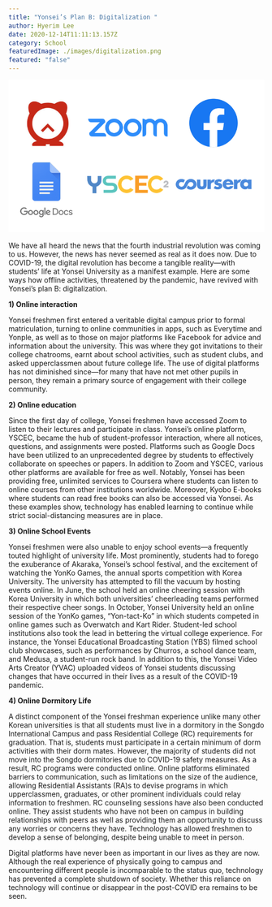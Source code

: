 ```yaml
---
title: "Yonsei’s Plan B: Digitalization "
author: Hyerim Lee
date: 2020-12-14T11:11:13.157Z
category: School
featuredImage: ./images/digitalization.png
featured: "false"
---
```

![digitalization](images/digitalization.png)

We have all heard the news that the fourth industrial revolution was coming to us. However, the news has never seemed as real as it does now. Due to COVID-19, the digital revolution has become a tangible reality—with students’ life at Yonsei University as a manifest example. Here are some ways how offline activities, threatened by the pandemic, have revived with Yonsei’s plan B: digitalization.

**1) Online interaction**

Yonsei freshmen first entered a veritable digital campus prior to formal matriculation, turning to online communities in apps, such as Everytime and Yonple, as well as to those on major platforms like Facebook for advice and information about the university. This was where they got invitations to their college chatrooms, earnt about school activities, such as student clubs, and asked upperclassmen about future college life. The use of digital platforms has not diminished since—for many that have not met other pupils in person, they remain a primary source of engagement with their college community.

**2) Online education**

Since the first day of college, Yonsei freshmen have accessed Zoom to listen to their lectures and participate in class. Yonsei’s online platform, YSCEC, became the hub of student-professor interaction, where all notices, questions, and assignments were posted. Platforms such as Google Docs have been utilized to an unprecedented degree by students to effectively collaborate on speeches or papers. In addition to Zoom and YSCEC, various other platforms are available for free as well. Notably, Yonsei has been providing free, unlimited services to Coursera where students can listen to online courses from other institutions worldwide. Moreover, Kyobo E-books where students can read free books can also be accessed via Yonsei. As these examples show, technology has enabled learning to continue while strict social-distancing measures are in place.

**3) Online School Events**

Yonsei freshmen were also unable to enjoy school events—a frequently touted highlight of university life. Most prominently, students had to forego the exuberance of Akaraka, Yonsei’s school festival, and the excitement of watching the YonKo Games, the annual sports competition with Korea University. The university has attempted to fill the vacuum by hosting events online. In June, the school held an online cheering session with Korea University in which both universities’ cheerleading teams performed their respective cheer songs. In October, Yonsei University held an online session of the YonKo games, “Yon-tact-Ko” in which students competed in online games such as Overwatch and Kart Rider. Student-led school institutions also took the lead in bettering the virtual college experience. For instance, the Yonsei Educational Broadcasting Station (YBS) filmed school club showcases, such as performances by Churros, a school dance team, and Medusa, a student-run rock band. In addition to this, the Yonsei Video Arts Creator (YVAC) uploaded videos of Yonsei students discussing changes that have occurred in their lives as a result of the COVID-19 pandemic.

**4) Online Dormitory Life**

A distinct component of the Yonsei freshman experience unlike many other Korean universities is that all students must live in a dormitory in the Songdo International Campus and pass Residential College (RC) requirements for graduation. That is, students must participate in a certain minimum of dorm activities with their dorm mates. However, the majority of students did not move into the Songdo dormitories due to COVID-19 safety measures. As a result, RC programs were conducted online. Online platforms eliminated barriers to communication, such as limitations on the size of the audience, allowing Residential Assistants (RA)s to devise programs in which upperclassmen, graduates, or other prominent individuals could relay information to freshmen. RC counseling sessions have also been conducted online. They assist students who have not been on campus in building relationships with peers as well as providing them an opportunity to discuss any worries or concerns they have. Technology has allowed freshmen to develop a sense of belonging, despite being unable to meet in person.

Digital platforms have never been as important in our lives as they are now. Although the real experience of physically going to campus and encountering different people is incomparable to the status quo, technology has prevented a complete shutdown of society. Whether this reliance on technology will continue or disappear in the post-COVID era remains to be seen.